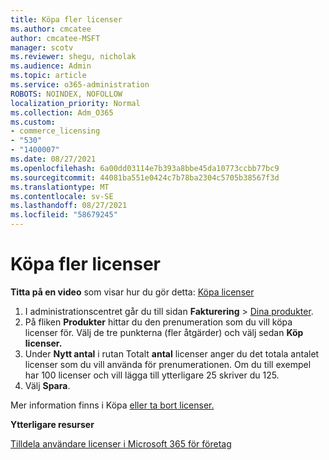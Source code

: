 ```yaml
---
title: Köpa fler licenser
ms.author: cmcatee
author: cmcatee-MSFT
manager: scotv
ms.reviewer: shegu, nicholak
ms.audience: Admin
ms.topic: article
ms.service: o365-administration
ROBOTS: NOINDEX, NOFOLLOW
localization_priority: Normal
ms.collection: Adm_O365
ms.custom:
- commerce_licensing
- "530"
- "1400007"
ms.date: 08/27/2021
ms.openlocfilehash: 6a00dd03114e7b393a8bbe45da10773ccbb77bc9
ms.sourcegitcommit: 44081ba551e0424c7b78ba2304c5705b38567f3d
ms.translationtype: MT
ms.contentlocale: sv-SE
ms.lasthandoff: 08/27/2021
ms.locfileid: "58679245"
---
```

# <a name="buy-additional-licenses"></a>Köpa fler licenser

**Titta på en video** som visar hur du gör detta: [Köpa licenser](https://go.microsoft.com/fwlink/p/?linkid=2154857)

1. I administrationscentret går du till sidan **Fakturering** > [Dina produkter](https://go.microsoft.com/fwlink/p/?linkid=842054).
2. På fliken **Produkter** hittar du den prenumeration som du vill köpa licenser för. Välj de tre punkterna (fler åtgärder) och välj sedan **Köp licenser.**
3. Under **Nytt antal** i rutan Totalt **antal** licenser anger du det totala antalet licenser som du vill använda för prenumerationen. Om du till exempel har 100 licenser och vill lägga till ytterligare 25 skriver du 125.
4. Välj **Spara**.

Mer information finns i Köpa [eller ta bort licenser.](https://docs.microsoft.com/microsoft-365/commerce/licenses/buy-licenses)

**Ytterligare resurser**

[Tilldela användare licenser i Microsoft 365 för företag](https://docs.microsoft.com/microsoft-365/admin/manage/assign-licenses-to-users)